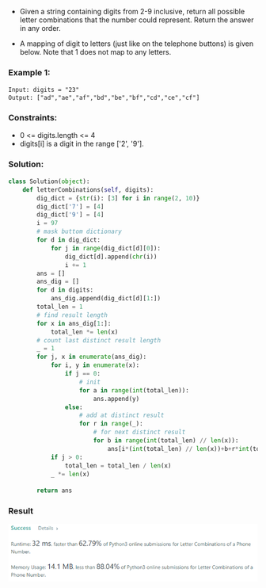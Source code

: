 - Given a string containing digits from 2-9 inclusive, return all possible letter combinations that the number could represent. Return the answer in any order.  

- A mapping of digit to letters (just like on the telephone buttons) is given below. Note that 1 does not map to any letters.
### Example 1:
```
Input: digits = "23"
Output: ["ad","ae","af","bd","be","bf","cd","ce","cf"]
```

### Constraints:
- 0 <= digits.length <= 4
- digits[i] is a digit in the range ['2', '9'].

### Solution: 
```python
class Solution(object):
    def letterCombinations(self, digits):
        dig_dict = {str(i): [3] for i in range(2, 10)}
        dig_dict['7'] = [4]
        dig_dict['9'] = [4]
        i = 97
        # mask buttom dictionary
        for d in dig_dict:
            for j in range(dig_dict[d][0]):
                dig_dict[d].append(chr(i))
                i += 1
        ans = []
        ans_dig = []
        for d in digits:
            ans_dig.append(dig_dict[d][1:])
        total_len = 1
        # find result length
        for x in ans_dig[1:]:
            total_len *= len(x)
        # count last distinct result length
        _ = 1
        for j, x in enumerate(ans_dig):
            for i, y in enumerate(x):
                if j == 0:
                    # init
                    for a in range(int(total_len)):
                        ans.append(y)
                else:
                    # add at distinct result
                    for r in range(_):
                        # for next distinct result
                        for b in range(int(total_len) // len(x)):
                            ans[i*(int(total_len) // len(x))+b+r*int(total_len)] += y
            if j > 0:
                total_len = total_len / len(x)
            _ *= len(x)

        return ans
```

### Result
![](./result.PNG )
